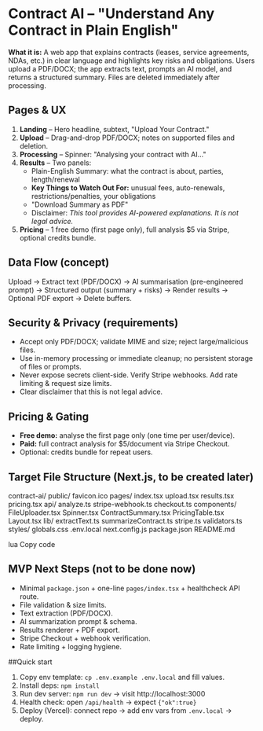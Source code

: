 # Contract AI – "Understand Any Contract in Plain English"

**What it is:** A web app that explains contracts (leases, service agreements, NDAs, etc.) in clear language and highlights key risks and obligations. Users upload a PDF/DOCX; the app extracts text, prompts an AI model, and returns a structured summary. Files are deleted immediately after processing.

## Pages & UX
1. **Landing** – Hero headline, subtext, "Upload Your Contract."
2. **Upload** – Drag-and-drop PDF/DOCX; notes on supported files and deletion.
3. **Processing** – Spinner: "Analysing your contract with AI…"
4. **Results** – Two panels:
   - Plain-English Summary: what the contract is about, parties, length/renewal
   - **Key Things to Watch Out For:** unusual fees, auto-renewals, restrictions/penalties, your obligations
   - "Download Summary as PDF"
   - Disclaimer: *This tool provides AI-powered explanations. It is not legal advice.*
5. **Pricing** – 1 free demo (first page only), full analysis $5 via Stripe, optional credits bundle.

## Data Flow (concept)
Upload → Extract text (PDF/DOCX) → AI summarisation (pre-engineered prompt) → Structured output (summary + risks) → Render results → Optional PDF export → Delete buffers.

## Security & Privacy (requirements)
- Accept only PDF/DOCX; validate MIME and size; reject large/malicious files.
- Use in-memory processing or immediate cleanup; no persistent storage of files or prompts.
- Never expose secrets client-side. Verify Stripe webhooks. Add rate limiting & request size limits.
- Clear disclaimer that this is not legal advice.

## Pricing & Gating
- **Free demo:** analyse the first page only (one time per user/device).
- **Paid:** full contract analysis for $5/document via Stripe Checkout.
- Optional: credits bundle for repeat users.

## Target File Structure (Next.js, to be created later)
contract-ai/
public/
favicon.ico
pages/
index.tsx
upload.tsx
results.tsx
pricing.tsx
api/
analyze.ts
stripe-webhook.ts
checkout.ts
components/
FileUploader.tsx
Spinner.tsx
ContractSummary.tsx
PricingTable.tsx
Layout.tsx
lib/
extractText.ts
summarizeContract.ts
stripe.ts
validators.ts
styles/
globals.css
.env.local
next.config.js
package.json
README.md

lua
Copy code

## MVP Next Steps (not to be done now)
- Minimal `package.json` + one-line `pages/index.tsx` + healthcheck API route.
- File validation & size limits.
- Text extraction (PDF/DOCX).
- AI summarization prompt & schema.
- Results renderer + PDF export.
- Stripe Checkout + webhook verification.
- Rate limiting + logging hygiene.

##Quick start
1. Copy env template: `cp .env.example .env.local` and fill values.
2. Install deps: `npm install`
3. Run dev server: `npm run dev` → visit http://localhost:3000
4. Health check: open `/api/health` → expect `{"ok":true}`
5. Deploy (Vercel): connect repo → add env vars from `.env.local` → deploy.